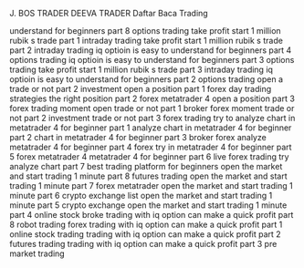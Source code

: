 J. BOS TRADER
DEEVA TRADER
Daftar Baca Trading


understand for beginners part 8 options trading
take profit start 1 million rubik s trade part 1 intraday trading
take profit start 1 million rubik s trade part 2 intraday trading
iq optioin is easy to understand for beginners part 4 options trading
iq optioin is easy to understand for beginners part 3 options trading
take profit start 1 million rubik s trade part 3 intraday trading
iq optioin is easy to understand for beginners part 2 options trading
open a trade or not part 2 investment
open a position part 1 forex day trading strategies
the right position part 2 forex metatrader 4
open a position part 3 forex trading
moment open trade or not part 1 broker forex
moment trade or not part 2 investment
trade or not part 3 forex trading
try to analyze chart in metatrader 4 for beginner part 1
analyze chart in metatrader 4 for beginner part 2
chart in metatrader 4 for beginner part 3 broker forex
analyze metatrader 4 for beginner part 4 forex
try in metatrader 4 for beginner part 5  forex metatrader 4
metatrader 4 for beginner part 6  live forex trading
try analyze chart part 7 best trading platform for beginners
open the market and start trading 1 minute part 8 futures trading
open the market and start trading 1 minute part 7 forex metatrader
open the market and start trading 1 minute part 6 crypto exchange list
open the market and start trading 1 minute part 5 crypto exchange
open the market and start trading 1 minute part 4 online stock broke
trading with iq option can make a quick profit part 8 robot trading forex
trading with iq option can make a quick profit part 1 online stock trading
trading with iq option can make a quick profit part 2 futures trading
trading with iq option can make a quick profit part 3 pre market trading
